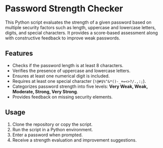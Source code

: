 # Password Strength Checker 
                    
This Python script evaluates the strength of a given password based on multiple security factors such as length, uppercase and lowercase letters, digits, and special characters. It provides a score-based assessment along with constructive feedback to improve weak passwords.
 
## Features

- Checks if the password length is at least 8 characters.
- Verifies the presence of uppercase and lowercase letters. 
- Ensures at least one numerical digit is included.
- Requires at least one special character (`!@#$%^&*()-_+=<>?/.,:;`).
- Categorizes password strength into five levels: **Very Weak, Weak, Moderate, Strong, Very Strong**.
- Provides feedback on missing security elements.

## Usage

1. Clone the repository or copy the script.
2. Run the script in a Python environment.
3. Enter a password when prompted.
4. Receive a strength evaluation and improvement suggestions.


